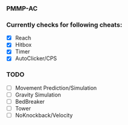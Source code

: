 ### PMMP-AC

### Currently checks for following cheats:

- [X] Reach
- [X] Hitbox
- [X] Timer
- [X] AutoClicker/CPS

### TODO

- [ ] Movement Prediction/Simulation
- [ ] Gravity Simulation
- [ ] BedBreaker
- [ ] Tower
- [ ] NoKnockback/Velocity